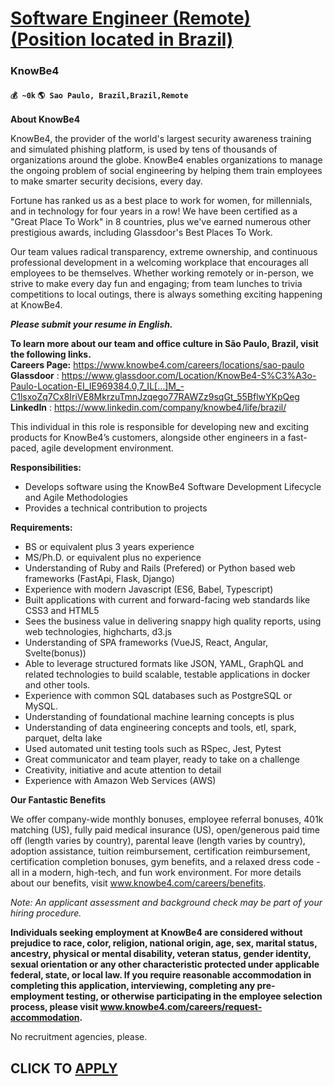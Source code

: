# [Software Engineer (Remote) (Position located in Brazil)](https://www.remotewlb.com/apply/software-engineer-remote-position-located-in-brazil)  
### KnowBe4  
#### `💰 ~0k` `🌎 Sao Paulo, Brazil,Brazil,Remote`  

**About KnowBe4**

KnowBe4, the provider of the world's largest security awareness training and simulated phishing platform, is used by tens of thousands of organizations around the globe. KnowBe4 enables organizations to manage the ongoing problem of social engineering by helping them train employees to make smarter security decisions, every day.

Fortune has ranked us as a best place to work for women, for millennials, and in technology for four years in a row! We have been certified as a "Great Place To Work" in 8 countries, plus we've earned numerous other prestigious awards, including Glassdoor's Best Places To Work.

Our team values radical transparency, extreme ownership, and continuous professional development in a welcoming workplace that encourages all employees to be themselves. Whether working remotely or in-person, we strive to make every day fun and engaging; from team lunches to trivia competitions to local outings, there is always something exciting happening at KnowBe4.

**_Please submit your resume in English._**

**To learn more about our team and office culture in São Paulo, Brazil, visit the following links.**  
**Careers Page:** https://www.knowbe4.com/careers/locations/sao-paulo  
 **Glassdoor** : https://www.glassdoor.com/Location/KnowBe4-S%C3%A3o-Paulo-Location-EI_IE969384.0,7_IL[…]M_-C1lsxoZq7Cx8IriVE8MkrzuTmnJzqego77RAWZz9sqGt_55BflwYKpQeg  
 **LinkedIn** : https://www.linkedin.com/company/knowbe4/life/brazil/

This individual in this role is responsible for developing new and exciting products for KnowBe4’s customers, alongside other engineers in a fast-paced, agile development environment.

**Responsibilities:**

  * Develops software using the KnowBe4 Software Development Lifecycle and Agile Methodologies
  * Provides a technical contribution to projects

**Requirements:**

  * BS or equivalent plus 3 years experience
  * MS/Ph.D. or equivalent plus no experience
  * Understanding of Ruby and Rails (Prefered) or Python based web frameworks (FastApi, Flask, Django)
  * Experience with modern Javascript (ES6, Babel, Typescript)
  * Built applications with current and forward-facing web standards like CSS3 and HTML5
  * Sees the business value in delivering snappy high quality reports, using web technologies, highcharts, d3.js
  * Understanding of SPA frameworks (VueJS, React, Angular, Svelte(bonus))
  * Able to leverage structured formats like JSON, YAML, GraphQL and related technologies to build scalable, testable applications in docker and other tools.
  * Experience with common SQL databases such as PostgreSQL or MySQL.
  * Understanding of foundational machine learning concepts is plus
  * Understanding of data engineering concepts and tools, etl, spark, parquet, delta lake
  * Used automated unit testing tools such as RSpec, Jest, Pytest
  * Great communicator and team player, ready to take on a challenge
  * Creativity, initiative and acute attention to detail
  * Experience with Amazon Web Services (AWS)

**Our Fantastic Benefits**

We offer company-wide monthly bonuses, employee referral bonuses, 401k matching (US), fully paid medical insurance (US), open/generous paid time off (length varies by country), parental leave (length varies by country), adoption assistance, tuition reimbursement, certification reimbursement, certification completion bonuses, gym benefits, and a relaxed dress code - all in a modern, high-tech, and fun work environment. For more details about our benefits, visit www.knowbe4.com/careers/benefits.

_Note: An applicant assessment and background check may be part of your hiring procedure._

**Individuals seeking employment at KnowBe4 are considered without prejudice to race, color, religion, national origin, age, sex, marital status, ancestry, physical or mental disability, veteran status, gender identity, sexual orientation or any other characteristic protected under applicable federal, state, or local law. If you require reasonable accommodation in completing this application, interviewing, completing any pre-employment testing, or otherwise participating in the employee selection process, please visit www.knowbe4.com/careers/request-accommodation.**

No recruitment agencies, please.

  
## CLICK TO [APPLY](https://www.remotewlb.com/apply/software-engineer-remote-position-located-in-brazil)

